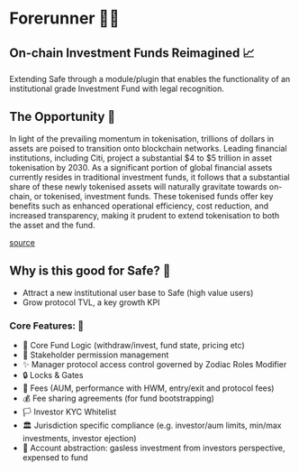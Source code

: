 # Forerunner 🌱🔮

## On-chain Investment Funds Reimagined 📈

Extending Safe through a module/plugin that enables the functionality of an institutional grade Investment Fund with legal recognition.

## The Opportunity 💎

In light of the prevailing momentum in tokenisation, trillions of dollars in assets are poised to transition onto blockchain networks. Leading financial institutions, including Citi, project a substantial $4 to $5 trillion in asset tokenisation by 2030. As a significant portion of global financial assets currently resides in traditional investment funds, it follows that a substantial share of these newly tokenised assets will naturally gravitate towards on-chain, or tokenised, investment funds. These tokenised funds offer key benefits such as enhanced operational efficiency, cost reduction, and increased transparency, making it prudent to extend tokenisation to both the asset and the fund.

[source](https://icg.citi.com/icghome/what-we-think/citigps/insights/money-tokens-and-games)

## Why is this good for Safe? 🔐

* Attract a new institutional user base to Safe (high value users)
* Grow protocol TVL, a key growth KPI

### Core Features: 📅

* 🧠 Core Fund Logic (withdraw/invest, fund state, pricing etc)
* 👫 Stakeholder permission management
* ✨ Manager protocol access control governed by Zodiac Roles Modifier
* 🔒 Locks & Gates
* 💸 Fees (AUM, performance with HWM, entry/exit and protocol fees)
* 💰 Fee sharing agreements (for fund bootstrapping)
* 🏳️ Investor KYC Whitelist
* 🏛️ Jurisdiction specific compliance (e.g. investor/aum limits, min/max investments, investor ejection)
* 🎨 Account abstraction: gasless investment from investors perspective, expensed to fund
